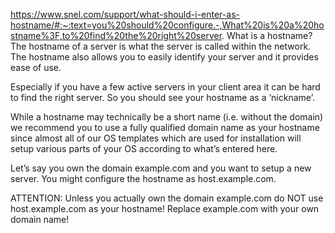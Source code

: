 https://www.snel.com/support/what-should-i-enter-as-hostname/#:~:text=you%20should%20configure.-,What%20is%20a%20hostname%3F,to%20find%20the%20right%20server.
What is a hostname?
The hostname of a server is what the server is called within the network. The hostname also allows you to easily identify your server and it provides ease of use.

Especially if you have a few active servers in your client area it can be hard to find the right server. So you should see your hostname as a ‘nickname’.

While a hostname may technically be a short name (i.e. without the domain) we recommend you to use a fully qualified domain name as your hostname since almost all of our OS templates which are used for installation will setup various parts of your OS according to what’s entered here.

Let’s say you own the domain example.com and you want to setup a new server. You might configure the hostname as host.example.com.

ATTENTION: Unless you actually own the domain example.com do NOT use host.example.com as your hostname! Replace example.com with your own domain name!

